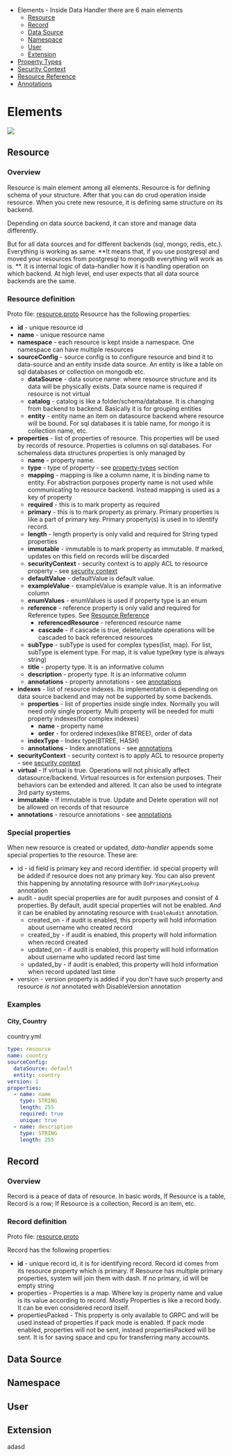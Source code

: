 * Elements - Inside Data Handler there are 6 main elements
    * [Resource](#resource)
    * [Record](#record)
    * [Data Source](#data-source)
    * [Namespace](#namespace)
    * [User](#user)
    * [Extension](#extension)
* [Property Types](#property-types)
* [Security Context](#security-context)
* [Resource Reference](#resource-reference)
* [Annotations](#annotations)

# Elements

![](/dh_elements.png)

## Resource

### Overview

Resource is main element among all elements. Resource is for defining schema of your structure. After that you can do
crud operation inside resource.
When you crete new resource, it is defining same structure on its backend.

Depending on data source backend, it can store and manage data differently.

But for all data sources and for different backends (sql, mongo, redis, etc.). Everything is working as same.
**It means that, if you use postgresql and moved your resources from postgresql to mongodb everything will work as is.
**. It is internal logic of data-handler how it is handling operation on which backend. At high level, end user expects
that all data source backends are the same.

### Resource definition

Proto file: [resource.proto](https://github.com/tislib/data-handler/blob/master/proto/model/resource.proto)
Resource has the following properties:

* **id** - unique resource id
* **name** - unique resource name
* **namespace** - each resource is kept inside a namespace. One namespace can have multiple resources
* **sourceConfig** - source config is to configure resource and bind it to data-source and an entity inside data source.
  An entity is like a table on sql databases or collection on mongodb etc.
    * **dataSource** - data source name: where resource structure and its data will be physically exists. Data source
      name is required if resource is not virtual
    * **catalog** - catalog is like a folder/schema/database. It is changing from backend to backend. Basically it is
      for grouping entities
    * **entity** - entity name an item on datasource backend where resource will be bound. For sql databases it is table
      name, for mongo it is collection name, etc.
* **properties** - list of properties of resource. This properties will be used by records of resource. Properties is
  columns on sql databases. For schemaless data structures properties is only managed by
    * **name** - property name.
    * **type** - type of property - see [property-types](#property-types) section
    * **mapping** - mapping is like a column name, it is binding name to entity. For abstraction purposes property name
      is not used while communicating to resource backend. Instead mapping is used as a key of property
    * **required** - this is to mark property as required
    * **primary** - this is to mark property as primary. Primary properties is like a part of primary key. Primary
      property(s) is used in to identify record.
    * **length** - length property is only valid and required for String typed properties
    * **immutable** - immutable is to mark property as immutable. If marked, updates on this field on records will be
      discarded
    * **securityContext** - security context is to apply ACL to resource property -
      see [security context](#security-context)
    * **defaultValue** - defaultValue is default value.
    * **exampleValue** - exampleValue is example value. It is an informative column
    * **enumValues** - enumValues is used if property type is an enum
    * **reference** - reference property is only valid and required for Reference types.
      See [Resource Reference](#resource-reference)
        * **referencedResource** - referenced resource name
        * **cascade** - if cascade is true, delete/update operations will be cascaded to back referenced resources
    * **subType** - subType is used for complex types(list, map). For list, subType is element type. For map, it is
      value type(key type is always string)
    * **title** - property type. It is an informative column
    * **description** - property type. It is an informative column
    * **annotations** - property annotations - see [annotations](#annotations)
* **indexes** - list of resource indexes. Its implementation is depending on data source backend and may not be
  supported by
  some backends.
    * **properties** - list of properties inside single index. Normally you will need only single property. Multi
      property will be needed for multi property indexes(for complex indexes)
        * **name** - property name
        * **order** - for ordered indexes(like BTREE), order of data
    * **indexType** - Index type(BTREE, HASH)
    * **annotations** - Index annotations - see [annotations](#annotations)
* **securityContext** - security context is to apply ACL to resource property -
  see [security context](#security-context)
* **virtual** - If virtual is true. Operations will not phisically affect datasource/backend. Virtual resources is for
  extension purposes. Their behaviors can be extended and altered. It can also be used to integrate 3rd party systems.
* **immutable** - If immutable is true. Update and Delete operation will not be allowed on records of that resource
* **annotations** - resource annotations - see [annotations](#annotations)

### Special properties

When new resource is created or updated, *data-handler* appends some special properties to the resource.
These are:

* id - id field is primary key and record identifier. id special property will be added if resource does not any primary
  key. You can also prevent this happening by annotating resource with `DoPrimaryKeyLookup` annotation
* audit - audit special properties are for audit purposes and consist of 4 properties. By default, audit special
  properties will not be enabled. And it can be enabled by annotating resource with `EnableAudit` annotation.
    * created_on - if audit is enabled, this property will hold information about username who created record
    * created_by - if audit is enabled, this property will hold information when record created
    * updated_on - if audit is enabled, this property will hold information about username who updated record last time
    * updated_by - if audit is enabled, this property will hold information when record updated last time
* version - version property is added if you don't have such property and resource *is not* annotated with DisableVersion annotation 

### Examples

#### City, Country

country.yml

```yaml
type: resource
name: country
sourceConfig:
  dataSource: default
  entity: country
version: 1
properties:
  - name: name
    type: STRING
    length: 255
    required: true
    unique: true
  - name: description
    type: STRING
    length: 255
```

## Record

### Overview

Record is a peace of data of resource. In basic words, If Resource is a table, Record is a row; If Resource is a
collection, Record is an item, etc.

### Record definition

Proto file: [resource.proto](https://github.com/tislib/data-handler/blob/master/proto/model/record.proto)

Record has the following properties:

* **id** - unique record id, it is for identifying record. Record id comes from its resource property which is primary.
  If Resource has multiple primary properties, system will join them with dash. If no primary, id will be empty string
* properties - Properties is a map. Where key is property name and value is its value according to record. Mostly
  Properties is like a record body. It can be even considered record itself.
* propertiesPacked - This property is only available to GRPC and will be used instead of properties if pack mode is
  enabled. If pack mode enabled, properties will not be sent, instead propertiesPacked will be sent. It is for saving
  space and cpu for transferring many accounts.

## Data Source

## Namespace

## User

## Extension

adasd